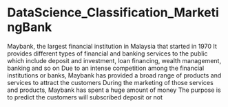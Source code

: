 # DataScience_Classification_MarketingBank
Maybank, the largest financial institution in Malaysia that started in 1970 It provides different types of financial and banking services to the public which include deposit and investment, loan financing, wealth management, banking and so on Due to an intense competition among the financial institutions or banks, Maybank has provided a broad range of products and services to attract the customers During the marketing of those services and products, Maybank has spent a huge amount of money The purpose is to predict the customers will subscribed deposit or not

